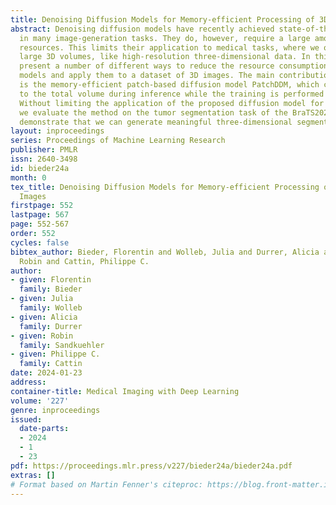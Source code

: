 ```yaml
---
title: Denoising Diffusion Models for Memory-efficient Processing of 3D Medical Images
abstract: Denoising diffusion models have recently achieved state-of-the-art performance
  in many image-generation tasks. They do, however, require a large amount of computational
  resources. This limits their application to medical tasks, where we often deal with
  large 3D volumes, like high-resolution three-dimensional data. In this work, we
  present a number of different ways to reduce the resource consumption for 3D diffusion
  models and apply them to a dataset of 3D images. The main contribution of this paper
  is the memory-efficient patch-based diffusion model PatchDDM, which can be applied
  to the total volume during inference while the training is performed only on patches.
  Without limiting the application of the proposed diffusion model for image generation,
  we evaluate the method on the tumor segmentation task of the BraTS2020 dataset and
  demonstrate that we can generate meaningful three-dimensional segmentations.
layout: inproceedings
series: Proceedings of Machine Learning Research
publisher: PMLR
issn: 2640-3498
id: bieder24a
month: 0
tex_title: Denoising Diffusion Models for Memory-efficient Processing of 3D Medical
  Images
firstpage: 552
lastpage: 567
page: 552-567
order: 552
cycles: false
bibtex_author: Bieder, Florentin and Wolleb, Julia and Durrer, Alicia and Sandkuehler,
  Robin and Cattin, Philippe C.
author:
- given: Florentin
  family: Bieder
- given: Julia
  family: Wolleb
- given: Alicia
  family: Durrer
- given: Robin
  family: Sandkuehler
- given: Philippe C.
  family: Cattin
date: 2024-01-23
address:
container-title: Medical Imaging with Deep Learning
volume: '227'
genre: inproceedings
issued:
  date-parts:
  - 2024
  - 1
  - 23
pdf: https://proceedings.mlr.press/v227/bieder24a/bieder24a.pdf
extras: []
# Format based on Martin Fenner's citeproc: https://blog.front-matter.io/posts/citeproc-yaml-for-bibliographies/
---
```

